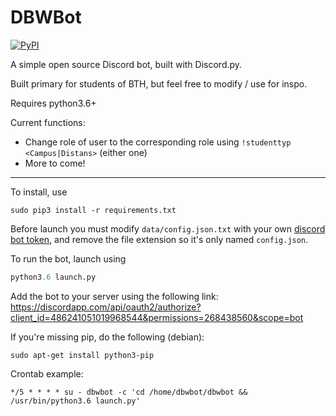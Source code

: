 # DBWBot

[![PyPI](https://img.shields.io/badge/python-3.6-blue.svg)](https://pypi.python.org/pypi/discord.py/)

A simple open source Discord bot, built with Discord.py.

Built primary for students of BTH, but feel free to modify / use for inspo.

Requires python3.6+


Current functions:

* Change role of user to the corresponding role using `!studenttyp <Campus|Distans>` (either one)
* More to come!

----------------


To install, use
```console
sudo pip3 install -r requirements.txt
```

Before launch you must modify `data/config.json.txt` with your own <a href="https://github.com/reactiflux/discord-irc/wiki/Creating-a-discord-bot-&-getting-a-token">discord bot token</a>,
and remove the file extension so it's only named `config.json`.

To run the bot, launch using
```python
python3.6 launch.py
```

Add the bot to your server using the following link: https://discordapp.com/api/oauth2/authorize?client_id=486241051019968544&permissions=268438560&scope=bot

If you're missing pip, do the following (debian):
```console
sudo apt-get install python3-pip
```


Crontab example:
```
*/5 * * * * su - dbwbot -c 'cd /home/dbwbot/dbwbot && /usr/bin/python3.6 launch.py'
```
